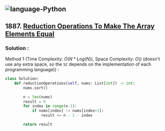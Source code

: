 ![language-Python](https://img.shields.io/badge/%20-Python-ffd43b?style=for-the-badge&logo=PYTHON)
---

## 1887. [Reduction Operations To Make The Array Elements Equal](https://leetcode.com/problems/reduction-operations-to-make-the-array-elements-equal)

### Solution :

Method 1 (Time Complexity: $O(N*Log(N))$, Space Complexity: $O()$ (doesn't use any extra space, so the `SC` depends on the implementation of each programming language)) :
```python
class Solution:
    def reductionOperations(self, nums: List[int]) -> int:
        nums.sort()

        n = len(nums)
        result = 0
        for index in range(n-1):
            if nums[index] != nums[index+1]:
                result += n - 1 - index

        return result
```
